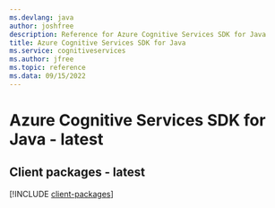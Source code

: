 ```yaml
---
ms.devlang: java
author: joshfree
description: Reference for Azure Cognitive Services SDK for Java
title: Azure Cognitive Services SDK for Java
ms.service: cognitiveservices
ms.author: jfree
ms.topic: reference
ms.data: 09/15/2022
---
```

# Azure Cognitive Services SDK for Java - latest

## Client packages - latest
[!INCLUDE [client-packages](cognitive-services-client-index.md)]